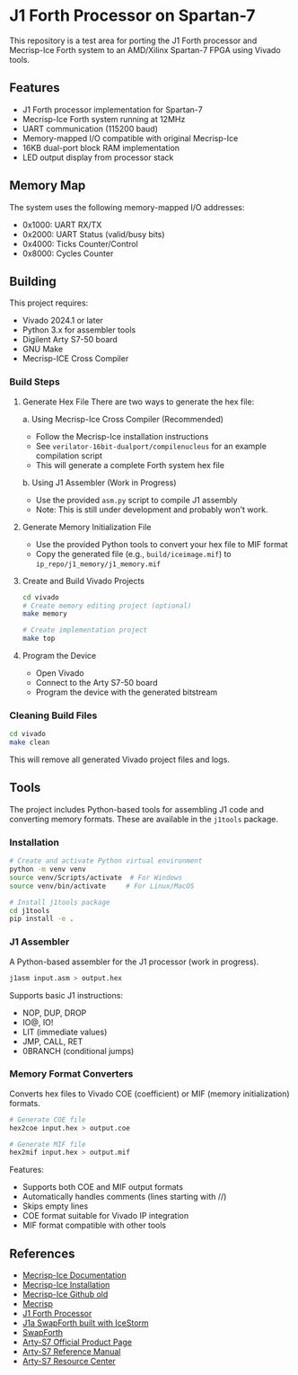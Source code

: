 # J1 Forth Processor on Spartan-7

This repository is a test area for porting the J1 Forth processor and Mecrisp-Ice Forth system to an AMD/Xilinx Spartan-7 FPGA using Vivado tools. 

## Features

- J1 Forth processor implementation for Spartan-7
- Mecrisp-Ice Forth system running at 12MHz
- UART communication (115200 baud)
- Memory-mapped I/O compatible with original Mecrisp-Ice
- 16KB dual-port block RAM implementation
- LED output display from processor stack

## Memory Map

The system uses the following memory-mapped I/O addresses:

- 0x1000: UART RX/TX
- 0x2000: UART Status (valid/busy bits)
- 0x4000: Ticks Counter/Control
- 0x8000: Cycles Counter

## Building

This project requires:
- Vivado 2024.1 or later
- Python 3.x for assembler tools
- Digilent Arty S7-50 board
- GNU Make
- Mecrisp-ICE Cross Compiler

### Build Steps

1. Generate Hex File
   There are two ways to generate the hex file:
   
   a. Using Mecrisp-Ice Cross Compiler (Recommended)
   - Follow the Mecrisp-Ice installation instructions
   - See `verilator-16bit-dualport/compilenucleus` for an example compilation script
   - This will generate a complete Forth system hex file
   
   b. Using J1 Assembler (Work in Progress)
   - Use the provided `asm.py` script to compile J1 assembly
   - Note: This is still under development and probably won't work.

2. Generate Memory Initialization File
   - Use the provided Python tools to convert your hex file to MIF format
   - Copy the generated file (e.g., `build/iceimage.mif`) to `ip_repo/j1_memory/j1_memory.mif`

3. Create and Build Vivado Projects
   ```bash
   cd vivado
   # Create memory editing project (optional)
   make memory
   
   # Create implementation project
   make top
   ```

4. Program the Device
   - Open Vivado
   - Connect to the Arty S7-50 board
   - Program the device with the generated bitstream

### Cleaning Build Files

```bash
cd vivado
make clean
```

This will remove all generated Vivado project files and logs.

## Tools

The project includes Python-based tools for assembling J1 code and converting memory formats. These are available in the `j1tools` package.

### Installation

```bash
# Create and activate Python virtual environment
python -m venv venv
source venv/Scripts/activate  # For Windows
source venv/bin/activate     # For Linux/MacOS

# Install j1tools package
cd j1tools
pip install -e .
```

### J1 Assembler
A Python-based assembler for the J1 processor (work in progress).

```bash
j1asm input.asm > output.hex
```

Supports basic J1 instructions:
- NOP, DUP, DROP
- IO@, IO!
- LIT (immediate values)
- JMP, CALL, RET
- 0BRANCH (conditional jumps)

### Memory Format Converters
Converts hex files to Vivado COE (coefficient) or MIF (memory initialization) formats.

```bash
# Generate COE file
hex2coe input.hex > output.coe

# Generate MIF file
hex2mif input.hex > output.mif
```

Features:
- Supports both COE and MIF output formats
- Automatically handles comments (lines starting with //)
- Skips empty lines
- COE format suitable for Vivado IP integration
- MIF format compatible with other tools

## References

- [Mecrisp-Ice Documentation](https://mecrisp-ice.readthedocs.io/en/latest/index.html)
- [Mecrisp-Ice Installation](https://mecrisp-ice.readthedocs.io/en/latest/usage.html)
- [Mecrisp-Ice Github old](https://github.com/zuloloxi/mecrisp-ice)
- [Mecrisp](https://mecrisp.sourceforge.net/)
- [J1 Forth Processor](https://excamera.com/sphinx/fpga-j1.html)
- [J1a SwapForth built with IceStorm](https://excamera.com/sphinx/article-j1a-swapforth.html)
- [SwapForth](https://github.com/jamesbowman/swapforth)
- [Arty-S7 Official Product Page](https://digilent.com/shop/arty-s7-spartan-7-fpga-development-board/)
- [Arty-S7 Reference Manual](https://digilent.com/reference/programmable-logic/arty-s7/reference-manual)
- [Arty-S7 Resource Center](https://digilent.com/reference/programmable-logic/arty-s7/start)
